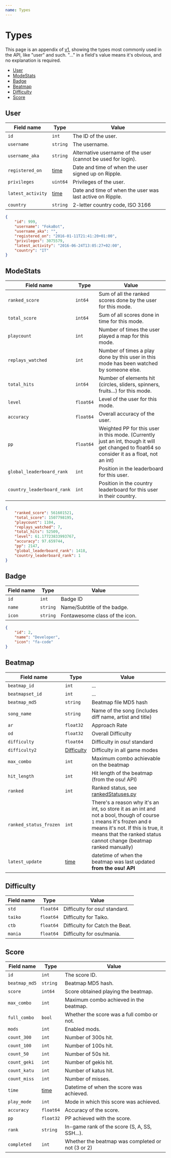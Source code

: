 ```yaml
---
name: Types
---
```

# Types

This page is an appendix of [v1](v1), showing the types most commonly used in the API, like "user" and such. "..." in a field's value means it's obvious, and no explanation is required.

<!-- toc -->

* [User](#user)
* [ModeStats](#modestats)
* [Badge](#badge)
* [Beatmap](#beatmap)
* [Difficulty](#difficulty)
* [Score](#score)

<!-- tocstop -->

## User

Field name   | Type      | Value
-------------|-----------|-----------------------------------------------------------------
`id`         | `int`     | The ID of the user.
`username`   | `string`  | The username.
`username_aka` | `string`| Alternative username of the user (cannot be used for login).
`registered_on` | [time] | Date and time of when the user signed up on Ripple.
`privileges` | `uint64`  | Privileges of the user.
`latest_activity` | [time] | Date and time of when the user was last active on Ripple.
`country`    | `string`  | 2-letter country code, ISO 3166

```json
{
    "id": 999,
    "username": "FokaBot",
    "username_aka": "",
    "registered_on": "2016-01-11T21:41:20+01:00",
    "privileges": 3075579,
    "latest_activity": "2016-06-24T13:05:27+02:00",
    "country": "IT"
}
```

## ModeStats

Field name   | Type      | Value
-------------|-----------|-----------------------------------------------------------------
`ranked_score`| `int64`  | Sum of all the ranked scores done by the user for this mode.
`total_score` | `int64`  | Sum of all scores done in time for this mode.
`playcount`  | `int`     | Number of times the user played a map for this mode.
`replays_watched` | `int`| Number of times a play done by this user in this mode has been watched by someone else.
`total_hits` | `int64`   | Number of elements hit (circles, sliders, spinners, fruits...) for this mode.
`level`      | `float64` | Level of the user for this mode.
`accuracy`   | `float64` | Overall accuracy of the user.
`pp`         | `float64` | Weighted PP for this user in this mode. (Currently just an int, though it will get changed to float64 so consider it as a float, not an int)
`global_leaderboard_rank` | `int` | Position in the leaderboard for this user.
`country_leaderboard_rank` | `int` | Position in the country leaderboard for this user in their country.

```json
{
    "ranked_score": 561601521,
    "total_score": 1507798195,
    "playcount": 1104,
    "replays_watched": 7,
    "total_hits": 52509,
    "level": 61.17723833993767,
    "accuracy": 97.659744,
    "pp": 2147,
    "global_leaderboard_rank": 1418,
    "country_leaderboard_rank": 1
}
```

## Badge

Field name   | Type      | Value
-------------|-----------|-----------------------------------------------------------------
`id`         | `int`     | Badge ID
`name`       | `string`  | Name/Subtitle of the badge.
`icon`       | `string`  | Fontawesome class of the icon.

```json
{
    "id": 2,
    "name": "Developer",
    "icon": "fa-code"
}
```

## Beatmap

Field name   | Type      | Value
-------------|-----------|-----------------------------------------------------------------
`beatmap_id` | `int`     | ...
`beatmapset_id` | `int`  | ...
`beatmap_md5`| `string`  | Beatmap file MD5 hash
`song_name`  | `string`  | Name of the song (includes diff name, artist and title)
`ar`         | `float32` | Approach Rate
`od`         | `float32` | Overall Difficulty
`difficulty` | `float64` | Difficulty in osu! standard
`difficulty2`| [Difficulty](#difficulty) | Difficulty in all game modes
`max_combo`  | `int`     | Maximum combo achievable on the beatmap
`hit_length` | `int`     | Hit length of the beatmap (from the osu! API)
`ranked`     | `int`     | Ranked status, see [rankedStatuses.py](https://git.zxq.co/ripple/lets/src/master/constants/rankedStatuses.py)
`ranked_status_frozen` | `int` | There's a reason why it's an int, so store it as an int and not a bool, though of course `1` means it's frozen and `0` means it's not. If this is true, it means that the ranked status cannot change (beatmap ranked manually)
`latest_update` | [time] | datetime of when the beatmap was last updated **from the osu! API**

## Difficulty

Field name   | Type      | Value
-------------|-----------|-----------------------------------------------------------------
`std`        | `float64` | Difficulty for osu! standard.
`taiko`      | `float64` | Difficulty for Taiko.
`ctb`        | `float64` | Difficulty for Catch the Beat.
`mania`      | `float64` | Difficulty for osu!mania.

## Score

Field name   | Type      | Value
-------------|-----------|-----------------------------------------------------------------
`id`         | `int`     | The score ID.
`beatmap_md5`| `string`  | Beatmap MD5 hash.
`score`      | `int64`   | Score obtained playing the beatmap.
`max_combo`  | `int`     | Maximum combo achieved in the beatmap.
`full_combo` | `bool`    | Whether the score was a full combo or not.
`mods`       | `int`     | Enabled mods.
`count_300`  | `int`     | Number of 300s hit.
`count_100`  | `int`     | Number of 100s hit.
`count_50`   | `int`     | Number of 50s hit.
`count_geki` | `int`     | Number of gekis hit.
`count_katu` | `int`     | Number of katus hit.
`count_miss` | `int`     | Number of misses.
`time`       | [time]    | Datetime of when the score was achieved.
`play_mode`  | `int`     | Mode in which this score was achieved.
`accuracy`   | `float64` | Accuracy of the score.
`pp`         | `float32` | PP achieved with the score.
`rank`       | `string`  | In-game rank of the score (S, A, SS, SSH...).
`completed`  | `int`     | Whether the beatmap was completed or not (3 or 2)

[time]: appendix#time

